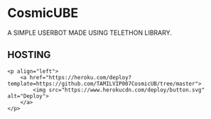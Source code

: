 # CosmicUBE


A SIMPLE USERBOT MADE USING TELETHON LIBRARY.



## HOSTING

    <p align="left">
        <a href="https://heroku.com/deploy?template=https://github.com/TAMILVIP007CosmicUB/tree/master">
            <img src="https://www.herokucdn.com/deploy/button.svg" alt="Deploy">
        </a>
    </p>
</h1>

